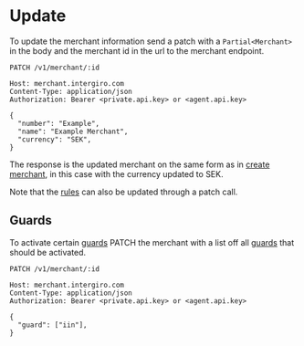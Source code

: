 # Update

To update the merchant information send a patch with a `Partial<Merchant>` in the body and the merchant id in the url to the merchant endpoint.

``` {1} JSON
PATCH /v1/merchant/:id

Host: merchant.intergiro.com
Content-Type: application/json
Authorization: Bearer <private.api.key> or <agent.api.key>

{
  "number": "Example",
  "name": "Example Merchant",
  "currency": "SEK",
}
```

The response is the updated merchant on the same form as in [create merchant](./create.html), in this case with the currency updated to SEK.

Note that the [rules](./rules) can also be updated through a patch call.

## Guards
To activate certain [guards](./rules#extended-state) PATCH the merchant with a list off all [guards](./rules#extended-state) that should be activated.

``` {1} JSON
PATCH /v1/merchant/:id

Host: merchant.intergiro.com
Content-Type: application/json
Authorization: Bearer <private.api.key> or <agent.api.key>

{
  "guard": ["iin"],
}
```